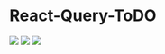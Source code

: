# React-Query-ToDO

<img src="/Images/1.png" />
<img src="./client/src/public/1.png" />
<img src="./client/public/profile.png" />
